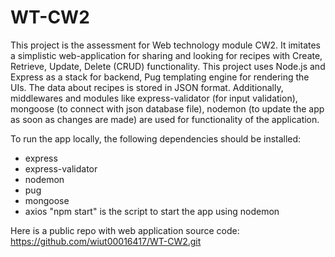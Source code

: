 # WT-CW2
This project is the assessment for Web technology module CW2. It imitates a simplistic web-application for sharing and looking for recipes with Create, Retrieve, Update, Delete (CRUD) functionality. This project uses Node.js and Express as a stack for backend, Pug templating engine for rendering the UIs. The data about recipes is stored in JSON format. Additionally, middlewares and modules like express-validator (for input validation), mongoose (to connect with json database file), nodemon (to update the app as soon as changes are made) are used for functionality of the application.

To run the app locally, the following dependencies should be installed:
- express
- express-validator
- nodemon
- pug
- mongoose
- axios
"npm start" is the script to start the app using nodemon

Here is a public repo with web application source code: https://github.com/wiut00016417/WT-CW2.git
